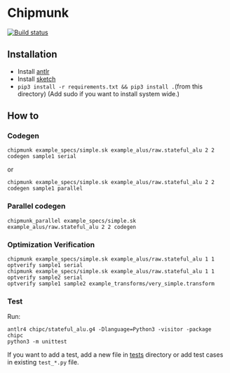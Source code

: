 # Chipmunk

[![Build status](https://ci.appveyor.com/api/projects/status/060fwhaq3vfvt22n/branch/master?svg=true)](https://ci.appveyor.com/project/anirudhSK/chipmunk-hhg5f/branch/master)

## Installation
- Install [antlr](https://www.antlr.org/)
- Install [sketch](https://people.csail.mit.edu/asolar/sketch-1.7.5.tar.gz)
- `pip3 install -r requirements.txt && pip3 install .`(from this directory)
(Add sudo if you want to install system wide.)

## How to

### Codegen

```shell
chipmunk example_specs/simple.sk example_alus/raw.stateful_alu 2 2 codegen sample1 serial
```

or
```shell
chipmunk example_specs/simple.sk example_alus/raw.stateful_alu 2 2 codegen sample1 parallel
```

### Parallel codegen

```shell
chipmunk_parallel example_specs/simple.sk example_alus/raw.stateful_alu 2 2 codegen
```

### Optimization Verification

```shell
chipmunk example_specs/simple.sk example_alus/raw.stateful_alu 1 1 optverify sample1 serial
chipmunk example_specs/simple.sk example_alus/raw.stateful_alu 1 1 optverify sample2 serial
optverify sample1 sample2 example_transforms/very_simple.transform
```

### Test

Run:

```shell
antlr4 chipc/stateful_alu.g4 -Dlanguage=Python3 -visitor -package chipc
python3 -m unittest
```

If you want to add a test, add a new file in [tests](tests/) directory or add
test cases in existing `test_*.py` file.
